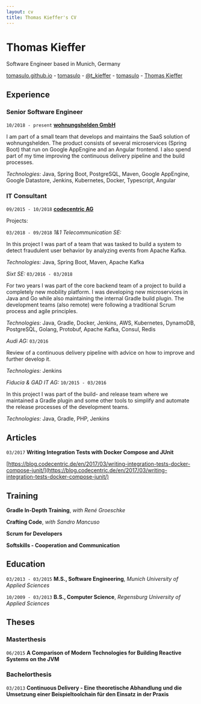 ```yaml
---
layout: cv
title: Thomas Kieffer's CV
---
```

# Thomas Kieffer

Software Engineer based in Munich, Germany

<div id="webaddress">
  <a href="https://tomasulo.github.io"><i class="fas fa-home"></i> tomasulo.github.io</a> - 
  <a href="https://github.com/tomasulo"><i class="fab fa-github"></i> tomasulo</a> - 
  <a href="https://twitter.com/t_kieffer"><i class="fab fa-twitter"></i> @t_kieffer</a> -
    <a href="https://stackoverflow.com/users/3636822/tomasulo"><i class="fab fa-stack-overflow"></i> tomasulo</a> -
    <a href="https://www.xing.com/profile/Thomas_Kieffer2"><i class="fab fa-xing"></i> Thomas Kieffer</a>
</div>

## Experience

### Senior Software Engineer
`10/2018 - present`
**[wohnungshelden GmbH](https://wohnungshelden.de)**

I am part of a small team that develops and maintains the SaaS solution of wohnungshelden. The product consists of several microservices (Spring Boot) that run on Google AppEngine and an Angular frontend. I also spend part of my time improving the continuous delivery pipeline and the build processes.

*Technologies:*
Java, Spring Boot, PostgreSQL, Maven, Google AppEngine, Google Datastore, Jenkins, Kubernetes, Docker, Typescript, Angular


### IT Consultant
`09/2015 - 10/2018`
**[codecentric AG](https://codecentric.de)**

Projects:

`03/2018 - 09/2018`
*1&1 Telecommunication SE:*

In this project I was part of a team that was tasked to build a system to detect fraudulent user behavior by analyzing events from Apache Kafka.

*Technologies:*
Java, Spring Boot, Maven, Apache Kafka


*Sixt SE:* `03/2016 - 03/2018`

For two years I was part of the core backend team of a project to build a completely new mobility platform. I was developing new microservices in Java and Go while also maintaining the internal Gradle build plugin. The development teams (also remote) were following a traditional Scrum process and agile principles.

*Technologies:*
Java, Gradle, Docker, Jenkins, AWS, Kubernetes, DynamoDB, PostgreSQL, Golang, Protobuf, Apache Kafka, Consul, Redis

*Audi AG:* `03/2016`

Review of a continuous delivery pipeline with advice on how to improve and further develop it.

*Technologies:*
Jenkins

*Fiducia & GAD IT AG:* `10/2015 - 03/2016`

In this project I was part of the build- and release team where we maintained a Gradle plugin and some other tools to simplify and automate the release processes of the development teams.

*Technologies:*
Java, Gradle, PHP, Jenkins

## Articles

`03/2017`
**Writing Integration Tests with Docker Compose and JUnit**

[https://blog.codecentric.de/en/2017/03/writing-integration-tests-docker-compose-junit/](https://blog.codecentric.de/en/2017/03/writing-integration-tests-docker-compose-junit/)

## Training

**Gradle In-Depth Training**, *with René Groeschke*

**Crafting Code**, *with Sandro Mancuso*

**Scrum for Developers**

**Softskills - Cooperation and Communication**

## Education

`03/2013 - 03/2015`
**M.S., Software Engineering**, *Munich University of Applied Sciences*

`10/2009 - 03/2013`
**B.S., Computer Science**, *Regensburg University of Applied Sciences*

## Theses

### Masterthesis

`06/2015`
**A Comparison of Modern Technologies for Building Reactive Systems on the JVM**

### Bachelorthesis

`03/2013`
**Continuous Delivery - Eine theoretische Abhandlung und die Umsetzung einer Beispieltoolchain für den Einsatz in der Praxis**

